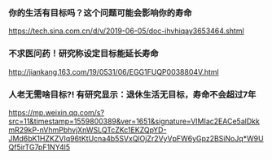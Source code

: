 ### 你的生活有目标吗？这个问题可能会影响你的寿命
https://tech.sina.com.cn/d/v/2019-06-05/doc-ihvhiqay3653464.shtml
### 不求医问药！研究称设定目标能延长寿命
http://jiankang.163.com/19/0531/06/EGG1FUQP0038804V.html
### 人老无需啥目标?! 有研究显示：退休生活无目标，寿命不会超过7年
https://mp.weixin.qq.com/s?src=11&timestamp=1559800389&ver=1651&signature=VIMIac2EACe5alDkkmR29kP-nVhmPbhvjXnWSLQTcZKc1EKZQpYD-JMd6bK1HZKZVIq96tKtUcna4b5SVxQlOjZr2VyVpFW6yGpz2BSiNoJq*W9UQf5irTG7pF1NY4l5